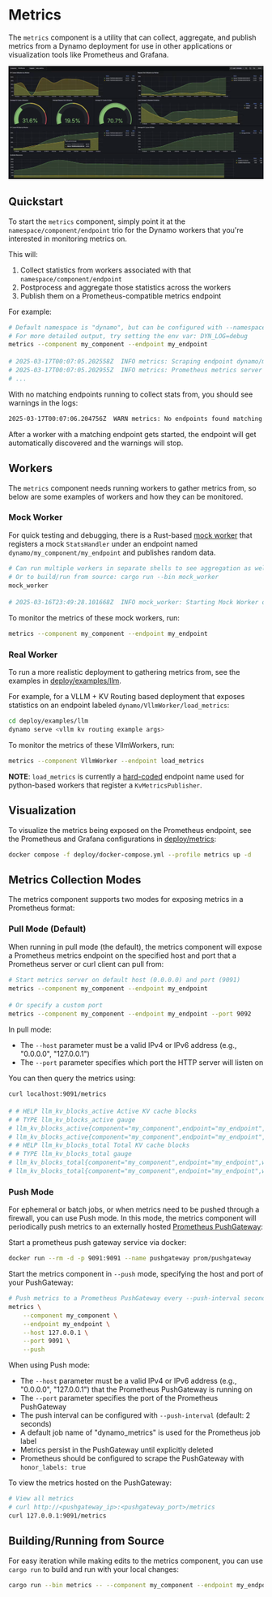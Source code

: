 # Metrics

The `metrics` component is a utility that can collect, aggregate, and publish
metrics from a Dynamo deployment for use in other applications or visualization
tools like Prometheus and Grafana.

<div align="center">
  <img src="images/dynamo_metrics_grafana.png" alt="Dynamo Metrics Dashboard" width="800"/>
</div>

## Quickstart

To start the `metrics` component, simply point it at the `namespace/component/endpoint`
trio for the Dynamo workers that you're interested in monitoring metrics on.

This will:
1. Collect statistics from workers associated with that `namespace/component/endpoint`
2. Postprocess and aggregate those statistics across the workers
3. Publish them on a Prometheus-compatible metrics endpoint

For example:
```bash
# Default namespace is "dynamo", but can be configured with --namespace
# For more detailed output, try setting the env var: DYN_LOG=debug
metrics --component my_component --endpoint my_endpoint

# 2025-03-17T00:07:05.202558Z  INFO metrics: Scraping endpoint dynamo/my_component/my_endpoint for stats
# 2025-03-17T00:07:05.202955Z  INFO metrics: Prometheus metrics server started at 0.0.0.0:9091/metrics
# ...
```

With no matching endpoints running to collect stats from, you should see warnings in the logs:
```bash
2025-03-17T00:07:06.204756Z  WARN metrics: No endpoints found matching dynamo/my_component/my_endpoint
```

After a worker with a matching endpoint gets started, the endpoint
will get automatically discovered and the warnings will stop.

## Workers

The `metrics` component needs running workers to gather metrics from,
so below are some examples of workers and how they can be monitored.

### Mock Worker

For quick testing and debugging, there is a Rust-based
[mock worker](src/bin/mock_worker.rs) that registers a mock
`StatsHandler` under an endpoint named
`dynamo/my_component/my_endpoint` and publishes random data.

```bash
# Can run multiple workers in separate shells to see aggregation as well.
# Or to build/run from source: cargo run --bin mock_worker
mock_worker

# 2025-03-16T23:49:28.101668Z  INFO mock_worker: Starting Mock Worker on Endpoint: dynamo/my_component/my_endpoint
```

To monitor the metrics of these mock workers, run:
```bash
metrics --component my_component --endpoint my_endpoint
```

### Real Worker

To run a more realistic deployment to gathering metrics from,
see the examples in [deploy/examples/llm](deploy/examples/llm).

For example, for a VLLM + KV Routing based deployment that
exposes statistics on an endpoint labeled
`dynamo/VllmWorker/load_metrics`:
```bash
cd deploy/examples/llm
dynamo serve <vllm kv routing example args>
```

To monitor the metrics of these VllmWorkers, run:
```bash
metrics --component VllmWorker --endpoint load_metrics
```

**NOTE**: `load_metrics` is currently a
[hard-coded](https://github.com/ai-dynamo/dynamo/blob/d5220c7b1151372ba3d2a061c7d0a7ed72724789/lib/llm/src/kv_router/publisher.rs#L108)
endpoint name used for python-based workers that register a `KvMetricsPublisher`.

## Visualization

To visualize the metrics being exposed on the Prometheus endpoint,
see the Prometheus and Grafana configurations in
[deploy/metrics](deploy/metrics):
```bash
docker compose -f deploy/docker-compose.yml --profile metrics up -d
```

## Metrics Collection Modes

The metrics component supports two modes for exposing metrics in a Prometheus format:

### Pull Mode (Default)

When running in pull mode (the default), the metrics component will expose a
Prometheus metrics endpoint on the specified host and port that a
Prometheus server or curl client can pull from:

```bash
# Start metrics server on default host (0.0.0.0) and port (9091)
metrics --component my_component --endpoint my_endpoint

# Or specify a custom port
metrics --component my_component --endpoint my_endpoint --port 9092
```

In pull mode:
- The `--host` parameter must be a valid IPv4 or IPv6 address (e.g., "0.0.0.0", "127.0.0.1")
- The `--port` parameter specifies which port the HTTP server will listen on

You can then query the metrics using:
```bash
curl localhost:9091/metrics

# # HELP llm_kv_blocks_active Active KV cache blocks
# # TYPE llm_kv_blocks_active gauge
# llm_kv_blocks_active{component="my_component",endpoint="my_endpoint",worker_id="7587884888253033398"} 40
# llm_kv_blocks_active{component="my_component",endpoint="my_endpoint",worker_id="7587884888253033401"} 2
# # HELP llm_kv_blocks_total Total KV cache blocks
# # TYPE llm_kv_blocks_total gauge
# llm_kv_blocks_total{component="my_component",endpoint="my_endpoint",worker_id="7587884888253033398"} 100
# llm_kv_blocks_total{component="my_component",endpoint="my_endpoint",worker_id="7587884888253033401"} 100
```

### Push Mode

For ephemeral or batch jobs, or when metrics need to be pushed through a firewall,
you can use Push mode. In this mode, the metrics component will periodically push
metrics to an externally hosted
[Prometheus PushGateway](https://prometheus.io/docs/instrumenting/pushing/):

Start a prometheus push gateway service via docker:
```bash
docker run --rm -d -p 9091:9091 --name pushgateway prom/pushgateway
```

Start the metrics component in `--push` mode, specifying the host and port of your PushGateway:
```bash
# Push metrics to a Prometheus PushGateway every --push-interval seconds
metrics \
    --component my_component \
    --endpoint my_endpoint \
    --host 127.0.0.1 \
    --port 9091 \
    --push
```

When using Push mode:
- The `--host` parameter must be a valid IPv4 or IPv6 address (e.g., "0.0.0.0", "127.0.0.1")
  that the Prometheus PushGateway is running on
- The `--port` parameter specifies the port of the Prometheus PushGateway
- The push interval can be configured with `--push-interval` (default: 2 seconds)
- A default job name of "dynamo_metrics" is used for the Prometheus job label
- Metrics persist in the PushGateway until explicitly deleted
- Prometheus should be configured to scrape the PushGateway with `honor_labels: true`

To view the metrics hosted on the PushGateway:
```bash
# View all metrics
# curl http://<pushgateway_ip>:<pushgateway_port>/metrics
curl 127.0.0.1:9091/metrics
```

## Building/Running from Source

For easy iteration while making edits to the metrics component, you can use `cargo run`
to build and run with your local changes:

```bash
cargo run --bin metrics -- --component my_component --endpoint my_endpoint
```

